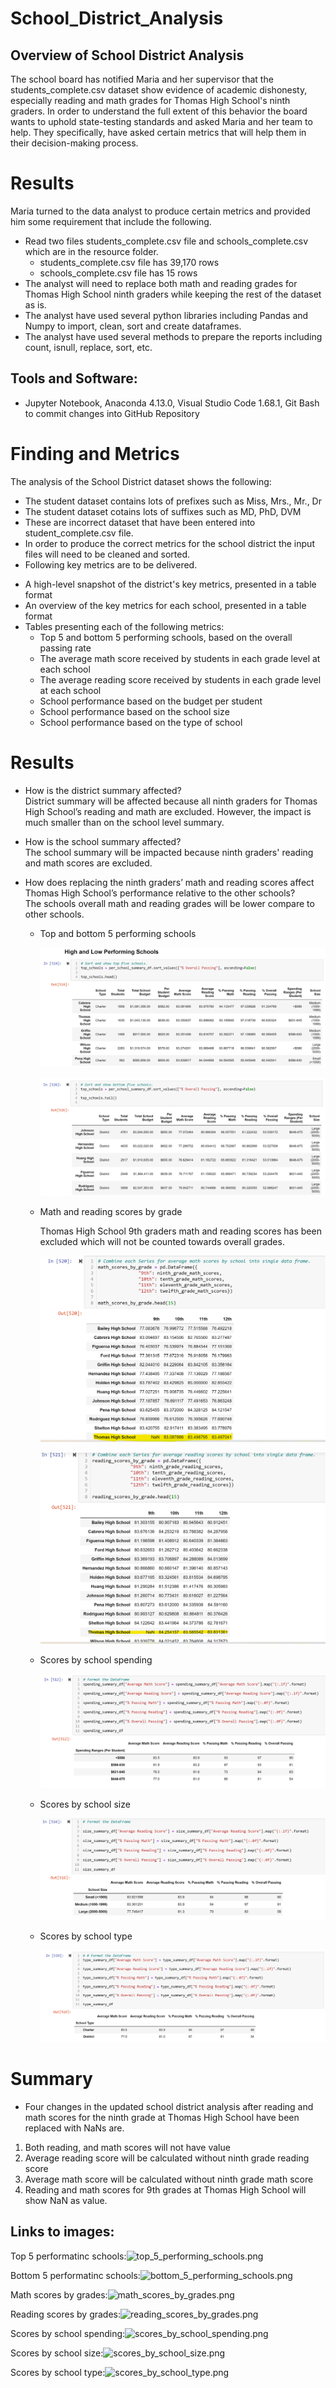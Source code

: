 # School_District_Analysis

## Overview of School District Analysis
The school board has notified Maria and her supervisor that the students_complete.csv dataset show evidence of academic dishonesty, especially reading and math grades for Thomas High School's ninth graders.
In order to understand the full extent of this behavior the board wants to uphold state-testing standards and asked Maria and her team to help. They specifically, have asked certain metrics that will help them in their decision-making process. 



# Results
Maria turned to the data analyst to produce certain metrics and provided him some requirement that include the following. 
- Read two files students_complete.csv file and schools_complete.csv which are in the resource folder.
	- students_complete.csv file has 39,170 rows
	- schools_complete.csv file has 15 rows
- The analyst will need to replace both math and reading grades for Thomas High School ninth graders while keeping the rest of the dataset as is.  
- The analyst have used several python libraries including Pandas and Numpy to import, clean, sort and create dataframes.
- The analyst have used several methods to prepare the reports including count, isnull, replace, sort, etc.


## Tools and Software: 
- Jupyter Notebook,  Anaconda 4.13.0, Visual Studio Code 1.68.1, Git Bash to commit changes into GitHub Repository


# Finding and Metrics

The analysis of the School District dataset shows the following:
* The student dataset contains lots of prefixes such as Miss, Mrs., Mr., Dr 
* The student dataset cotains lots of suffixes such as MD, PhD, DVM
* These are incorrect dataset that have been entered into student_complete.csv file. 
* In order to produce the correct metrics for the school district the input files will need to be cleaned and sorted.
* Following key metrics are to be delivered.

 - A high-level snapshot of the district's key metrics, presented in a table format
 - An overview of the key metrics for each school, presented in a table format
 - Tables presenting each of the following metrics:
	- Top 5 and bottom 5 performing schools, based on the overall passing rate
	- The average math score received by students in each grade level at each school
	- The average reading score received by students in each grade level at each school
	- School performance based on the budget per student
	- School performance based on the school size 
	- School performance based on the type of school



# Results

* How is the district summary affected? <br>
    District summary will be affected because all ninth graders for Thomas High School’s reading and math are excluded. 
    However, the impact is much smaller than on the school level summary.<br>

* How is the school summary affected? <br>
    The school summary will be impacted because ninth graders' reading and math scores are excluded.

* How does replacing the ninth graders’ math and reading scores affect Thomas High School’s performance relative to the other schools? <br>
    The schools overall math and reading grades will be lower compare to other schools.<br>

  - Top and bottom 5 performing schools <br>

	![Top 5 performing schools](/Resources/top_5_performing_schools.png)<br>
	
	![Bottom 5 performing schools](/Resources/bottom_5_performing_schools.png)<br>
	

  - Math and reading scores by grade <br>
  
	Thomas High School 9th graders math and reading scores has been excluded which will not be counted towards overall grades. <br>
	
	 ![Math scores by grades](/Resources/math_scores_by_grades.png)<br>
	 
	 ![Reading scores by grades](/Resources/reading_scores_by_grades.png)<br>
  
  - Scores by school spending<br>
  
	![Scores by school spending](/Resources/scores_by_school_spending.png)<br>
  
  - Scores by school size <br>
  
	![Scores by school size](/Resources/scores_by_school_size.png)<br>
  
  - Scores by school type <br>
  
	![Scores by school type](/Resources/scores_by_school_type.png)<br>



# Summary

 - Four changes in the updated school district analysis after reading and math scores for the ninth grade at Thomas High School have been replaced with NaNs are.<br>
 1. Both reading, and math scores will not have value<br>
 2. Average reading score will be calculated without ninth grade reading score<br>
 3. Average math score will be calculated without ninth grade math score<br>
 4. Reading and math scores for 9th grades at Thomas High School will show NaN as value.<br>



## Links to images:

Top 5 performatinc schools:![top_5_performing_schools.png](https://github.com/bariir/School_District_Analysis/tree/main/Resources/top_5_performing_schools.png?raw=true)

Bottom 5 performatinc schools:![bottom_5_performing_schools.png](https://github.com/bariir/School_District_Analysis/tree/main/Resources/bottom_5_performing_schools.png?raw=true)

Math scores by grades:![math_scores_by_grades.png](https://github.com/bariir/School_District_Analysis/tree/main/Resources/math_scores_by_grades.png?raw=true)

Reading scores by grades:![reading_scores_by_grades.png](https://github.com/bariir/School_District_Analysis/tree/main/Resources/reading_scores_by_grades.png?raw=true)

Scores by school spending:![scores_by_school_spending.png](https://github.com/bariir/School_District_Analysis/tree/main/Resources/scores_by_school_spending.png?raw=true)

Scores by school size:![scores_by_school_size.png](https://github.com/bariir/School_District_Analysis/tree/main/Resources/scores_by_school_size.png?raw=true)

Scores by school type:![scores_by_school_type.png](https://github.com/bariir/School_District_Analysis/tree/main/Resources/scores_by_school_type.png?raw=true)
